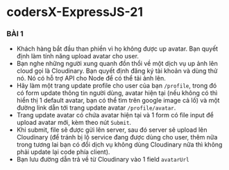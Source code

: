 # codersX-ExpressJS-21
### BÀI 1
- Khách hàng bắt đầu than phiền vì họ không được up avatar. Bạn quyết định làm tính năng upload avatar cho user.
- Bạn nghe những người xung quanh đồn thổi về một dịch vụ up ảnh lên cloud gọi là Cloudinary. Bạn quyết định đăng ký tài khoản và dùng thử nó. Nó có hỗ trợ API cho Node để có thể tải ảnh lên.
- Hãy làm một trang update profile cho user của bạn `/profile`, trong đó có form update thông tin người dùng, avatar hiện tại (nếu không có thì hiển thị 1 default avatar, bạn có thể tìm trên google image cả lố) và một đường link dẫn tới trang update avatar `/profile/avatar`.
- Trang update avatar có chứa avatar hiện tại và 1 form có file input để upload avatar mới, kèm theo nút `Submit`.
- Khi submit, file sẽ được gửi lên server, sau đó server sẽ upload lên Cloudinary (để tránh bị lộ service đang được dùng cho user, thêm nữa trong tương lai bạn có đổi dịch vụ không dùng Cloudinary nữa thì không phải update lại code phía client).
- Bạn lưu đường dẫn trả về từ Cloudinary vào 1 field `avatarUrl`